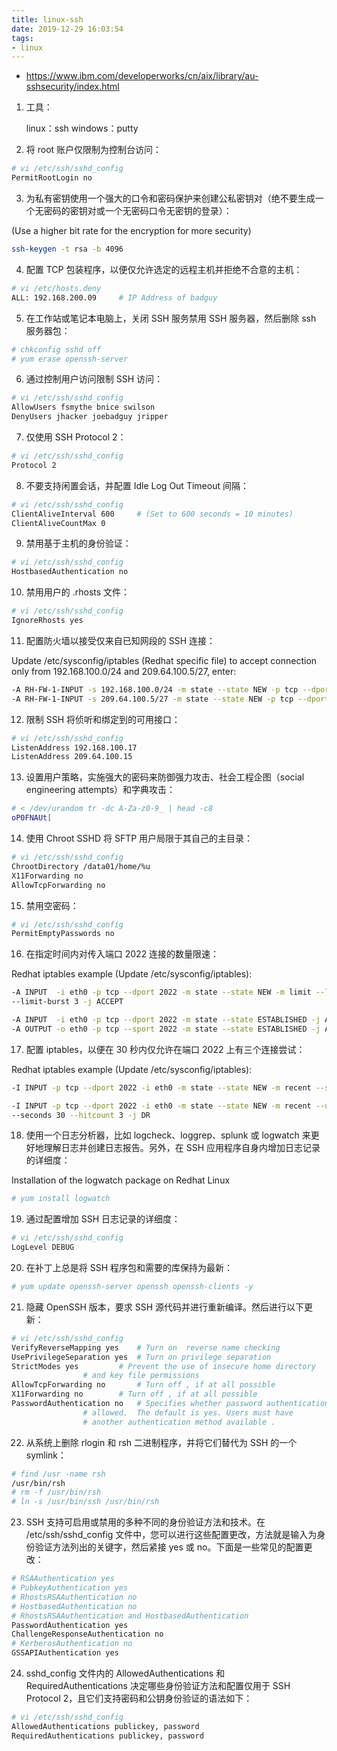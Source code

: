 ```yaml
---
title: linux-ssh
date: 2019-12-29 16:03:54
tags: 
- linux
---
```


- https://www.ibm.com/developerworks/cn/aix/library/au-sshsecurity/index.html

1. 工具：

    linux：ssh
    windows：putty

2. 将 root 账户仅限制为控制台访问：

```sh
# vi /etc/ssh/sshd_config
PermitRootLogin no
```

<!-- more -->

3. 为私有密钥使用一个强大的口令和密码保护来创建公私密钥对（绝不要生成一个无密码的密钥对或一个无密码口令无密钥的登录）：

(Use a higher bit rate for the encryption for more security)

```sh
ssh-keygen -t rsa -b 4096
```

4. 配置 TCP 包装程序，以便仅允许选定的远程主机并拒绝不合意的主机：

```sh
# vi /etc/hosts.deny
ALL: 192.168.200.09     # IP Address of badguy
```

5. 在工作站或笔记本电脑上，关闭 SSH 服务禁用 SSH 服务器，然后删除 ssh 服务器包：

```sh
# chkconfig sshd off 
# yum erase openssh-server
```

6. 通过控制用户访问限制 SSH 访问：

```sh
# vi /etc/ssh/sshd_config 
AllowUsers fsmythe bnice swilson
DenyUsers jhacker joebadguy jripper
```

7. 仅使用 SSH Protocol 2：

```sh
# vi /etc/ssh/sshd_config
Protocol 2
```

8. 不要支持闲置会话，并配置 Idle Log Out Timeout 间隔：

```sh
# vi /etc/ssh/sshd_config
ClientAliveInterval 600     # (Set to 600 seconds = 10 minutes)
ClientAliveCountMax 0
```

9. 禁用基于主机的身份验证：

```sh
# vi /etc/ssh/sshd_config
HostbasedAuthentication no
```

10. 禁用用户的 .rhosts 文件：

```sh
# vi /etc/ssh/sshd_config
IgnoreRhosts yes
```

11. 配置防火墙以接受仅来自已知网段的 SSH 连接：

Update /etc/sysconfig/iptables (Redhat specific file) to accept connection only 
from 192.168.100.0/24 and 209.64.100.5/27, enter:

```sh
-A RH-FW-1-INPUT -s 192.168.100.0/24 -m state --state NEW -p tcp --dport 22 -j ACCEPT
-A RH-FW-1-INPUT -s 209.64.100.5/27 -m state --state NEW -p tcp --dport 22 -j ACCEPT
```

12. 限制 SSH 将侦听和绑定到的可用接口：

```sh
# vi /etc/ssh/sshd_config
ListenAddress 192.168.100.17
ListenAddress 209.64.100.15
```

13. 设置用户策略，实施强大的密码来防御强力攻击、社会工程企图（social engineering attempts）和字典攻击：

```sh
# < /dev/urandom tr -dc A-Za-z0-9_ | head -c8
oP0FNAUt[
```

14. 使用 Chroot SSHD 将 SFTP 用户局限于其自己的主目录：

```sh
# vi /etc/ssh/sshd_config 
ChrootDirectory /data01/home/%u
X11Forwarding no
AllowTcpForwarding no
```

15. 禁用空密码：

```sh
# vi /etc/ssh/sshd_config
PermitEmptyPasswords no
```

16. 在指定时间内对传入端口 2022 连接的数量限速：

Redhat iptables example (Update /etc/sysconfig/iptables): 

```sh
-A INPUT  -i eth0 -p tcp --dport 2022 -m state --state NEW -m limit --limit 3/min
--limit-burst 3 -j ACCEPT

-A INPUT  -i eth0 -p tcp --dport 2022 -m state --state ESTABLISHED -j ACCEPT
-A OUTPUT -o eth0 -p tcp --sport 2022 -m state --state ESTABLISHED -j ACCEPT
```

17. 配置 iptables，以便在 30 秒内仅允许在端口 2022 上有三个连接尝试：

Redhat iptables example (Update /etc/sysconfig/iptables): 

```sh
-I INPUT -p tcp --dport 2022 -i eth0 -m state --state NEW -m recent --set

-I INPUT -p tcp --dport 2022 -i eth0 -m state --state NEW -m recent --update 
--seconds 30 --hitcount 3 -j DR
```

18. 使用一个日志分析器，比如 logcheck、loggrep、splunk 或 logwatch 来更好地理解日志并创建日志报告。另外，在 SSH 应用程序自身内增加日志记录的详细度：

Installation of the logwatch package on Redhat Linux 

```sh
# yum install logwatch
```

19. 通过配置增加 SSH 日志记录的详细度：
        
```sh
# vi /etc/ssh/sshd_config
LogLevel DEBUG
```

20. 在补丁上总是将 SSH 程序包和需要的库保持为最新：

```sh
# yum update openssh-server openssh openssh-clients -y
```

21. 隐藏 OpenSSH 版本，要求 SSH 源代码并进行重新编译。然后进行以下更新：

```sh
# vi /etc/ssh/sshd_config
VerifyReverseMapping yes    # Turn on  reverse name checking
UsePrivilegeSeparation yes  # Turn on privilege separation
StrictModes yes         # Prevent the use of insecure home directory    
                # and key file permissions
AllowTcpForwarding no       # Turn off , if at all possible 
X11Forwarding no        # Turn off , if at all possible
PasswordAuthentication no   # Specifies whether password authentication is 
                # allowed.  The default is yes. Users must have 
                # another authentication method available .
```

22. 从系统上删除 rlogin 和 rsh 二进制程序，并将它们替代为 SSH 的一个 symlink：
        
```sh
# find /usr -name rsh
/usr/bin/rsh
# rm -f /usr/bin/rsh
# ln -s /usr/bin/ssh /usr/bin/rsh
```

23. SSH 支持可启用或禁用的多种不同的身份验证方法和技术。在 /etc/ssh/sshd_config 文件中，您可以进行这些配置更改，方法就是输入为身份验证方法列出的关键字，然后紧接 yes 或 no。下面是一些常见的配置更改：

```sh
# RSAAuthentication yes     
# PubkeyAuthentication yes      
# RhostsRSAAuthentication no
# HostbasedAuthentication no
# RhostsRSAAuthentication and HostbasedAuthentication
PasswordAuthentication yes
ChallengeResponseAuthentication no
# KerberosAuthentication no
GSSAPIAuthentication yes
```

24. sshd_config 文件内的 AllowedAuthentications 和 RequiredAuthentications 决定哪些身份验证方法和配置仅用于 SSH Protocol 2，且它们支持密码和公钥身份验证的语法如下：

```sh
# vi /etc/ssh/sshd_config
AllowedAuthentications publickey, password
RequiredAuthentications publickey, password
```
